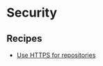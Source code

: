 # Security

## Recipes

* [Use HTTPS for repositories](../../gradle/security/usehttpsforrepositories.md)
